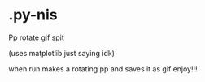 # .py-nis
Pp rotate gif spit

(uses matplotlib just saying idk)

when run makes a rotating pp and saves it as gif enjoy!!!
